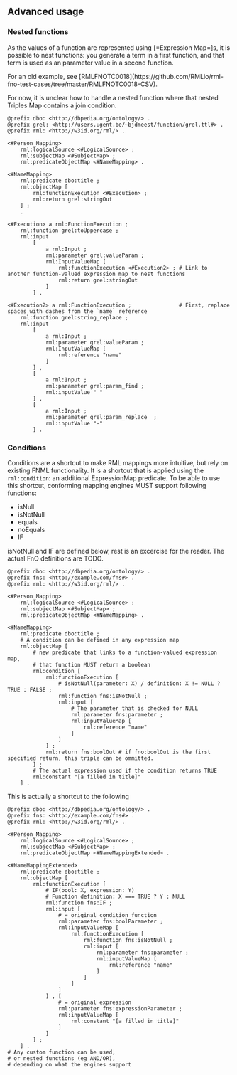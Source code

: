 ## Advanced usage

### Nested functions

As the values of a function are represented using [=Expression Map=]s,
it is possible to nest functions: you generate a term in a first function, and that term is used as an parameter value in a second function.

<p class="issue" data-format="markdown">
For an old example, see [RMLFNOTC0018](https://github.com/RMLio/rml-fno-test-cases/tree/master/RMLFNOTC0018-CSV).
</p>

<p class="issue" data-number="3" data-format="markdown">
For now, it is unclear how to handle a nested function where that nested Triples Map contains a join condition.
</p>

<aside class="example" id="example-nested-function" title="usage of nested function">
<aside class="ex-mapping">

```turtle
@prefix dbo: <http://dbpedia.org/ontology/> .
@prefix grel: <http://users.ugent.be/~bjdmeest/function/grel.ttl#> .
@prefix rml: <http://w3id.org/rml/> .

<#Person_Mapping>
    rml:logicalSource <#LogicalSource> ;
    rml:subjectMap <#SubjectMap> ;
    rml:predicateObjectMap <#NameMapping> .

<#NameMapping>
    rml:predicate dbo:title ;
    rml:objectMap [
        rml:functionExecution <#Execution> ;
        rml:return grel:stringOut
    ] ;
    .

<#Execution> a rml:FunctionExecution ;
    rml:function grel:toUppercase ;
    rml:input
        [
            a rml:Input ;
            rml:parameter grel:valueParam ;
            rml:InputValueMap [
                rml:functionExecution <#Execution2> ; # Link to another function-valued expression map to nest functions
                rml:return grel:stringOut
            ]
        ] .

<#Execution2> a rml:FunctionExecution ;               # First, replace spaces with dashes from the `name` reference
    rml:function grel:string_replace ;
    rml:input
        [
            a rml:Input ;
            rml:parameter grel:valueParam ;
            rml:InputValueMap [
                rml:reference "name"
            ]
        ] ,
        [
            a rml:Input ;
            rml:parameter grel:param_find ;
            rml:inputValue " "
        ] ,
        [
            a rml:Input ;
            rml:parameter grel:param_replace  ;
            rml:inputValue "-"
        ] .
```

</aside>
</aside>

### Conditions

Conditions are a shortcut to make RML mappings more intuitive, but rely on existing FNML functionality.
It is a shortcut that is applied using the `rml:condition`: an additional ExpressionMap predicate.
To be able to use this shortcut, conforming mapping engines MUST support following functions:

- isNull
- isNotNull
- equals
- noEquals
- IF

<p class="note" title="Condition function definitions">
  isNotNull and IF are defined below, rest is an excercise for the reader.
  The actual FnO definitions are TODO.
</p>

<aside class="example" id="example-condition" title="usage of condition">
<aside class="ex-mapping">

```turtle
@prefix dbo: <http://dbpedia.org/ontology/> .
@prefix fns: <http://example.com/fns#> .
@prefix rml: <http://w3id.org/rml/> .

<#Person_Mapping>
    rml:logicalSource <#LogicalSource> ;
    rml:subjectMap <#SubjectMap> ;
    rml:predicateObjectMap <#NameMapping> .

<#NameMapping>
    rml:predicate dbo:title ;
    # A condition can be defined in any expression map
    rml:objectMap [
        # new predicate that links to a function-valued expression map,
        # that function MUST return a boolean
        rml:condition [
            rml:functionExecution [
                # isNotNull(parameter: X) / definition: X != NULL ? TRUE : FALSE ;
                rml:function fns:isNotNull ;
                rml:input [
                    # The parameter that is checked for NULL
                    rml:parameter fns:parameter ;
                    rml:inputValueMap [
                        rml:reference "name"
                    ]
                ]
            ] ;
            rml:return fns:boolOut # if fno:boolOut is the first specified return, this triple can be ommitted.
        ] ;
        # The actual expression used if the condition returns TRUE
        rml:constant "[a filled in title]"
    ] .
```
</aside>

This is actually a shortcut to the following

<aside class="ex-mapping">

```turtle
@prefix dbo: <http://dbpedia.org/ontology/> .
@prefix fns: <http://example.com/fns#> .
@prefix rml: <http://w3id.org/rml/> .

<#Person_Mapping>
    rml:logicalSource <#LogicalSource> ;
    rml:subjectMap <#SubjectMap> ;
    rml:predicateObjectMap <#NameMappingExtended> .

<#NameMappingExtended>
    rml:predicate dbo:title ;
    rml:objectMap [
        rml:functionExecution [
            # IF(bool: X, expression: Y)
            # Function definition: X === TRUE ? Y : NULL
            rml:function fns:IF ;
            rml:input [
                # = original condition function
                rml:parameter fns:boolParameter ;
                rml:inputValueMap [
                    rml:functionExecution [
                        rml:function fns:isNotNull ;
                        rml:input [
                            rml:parameter fns:parameter ;
                            rml:inputValueMap [
                                rml:reference "name"
                            ]
                        ]
                    ]
                ]
            ] , [
                # = original expression
                rml:parameter fns:expressionParameter ;
                rml:inputValueMap [
                    rml:constant "[a filled in title]"
                ]
            ]
        ] ;
    ] .
# Any custom function can be used,
# or nested functions (eg AND/OR),
# depending on what the engines support
```

</aside>
</aside>
